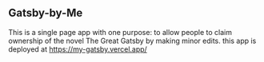 ## Gatsby-by-Me
This is a single page app with one purpose: to allow people to claim ownership of the novel The Great Gatsby by making minor edits. 
this app is deployed at https://my-gatsby.vercel.app/

